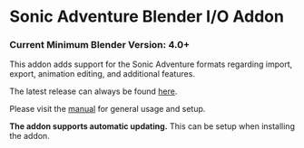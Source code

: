 # Sonic Adventure Blender I/O Addon

### Current Minimum Blender Version: 4.0+

This addon adds support for the Sonic Adventure formats regarding import, export, animation editing, and additional features.

The latest release can always be found [here](https://github.com/X-Hax/SonicAdventureBlenderIO/releases/latest).

Please visit the [manual](https://x-hax.github.io/SonicAdventureBlenderIO) for general usage and setup.

**The addon supports automatic updating.** This can be setup when installing the addon.